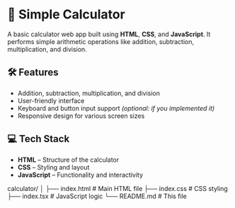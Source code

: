 # 🔢 Simple Calculator

A basic calculator web app built using **HTML**, **CSS**, and **JavaScript**. It performs simple arithmetic operations like addition, subtraction, multiplication, and division.


## 🛠 Features

- Addition, subtraction, multiplication, and division
- User-friendly interface
- Keyboard and button input support *(optional: if you implemented it)*
- Responsive design for various screen sizes

## 💻 Tech Stack

- **HTML** – Structure of the calculator
- **CSS** – Styling and layout
- **JavaScript** – Functionality and interactivity


calculator/
│
├── index.html        # Main HTML file
├── index.css         # CSS styling
├── index.tsx         # JavaScript logic
└── README.md         # This file
